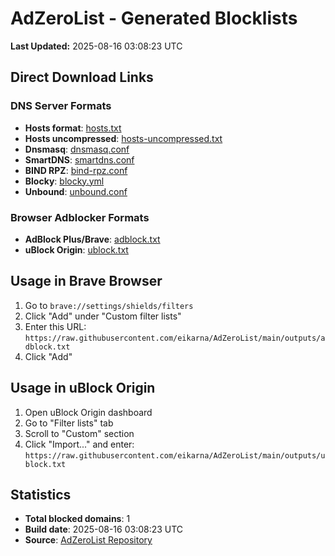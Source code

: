 # AdZeroList - Generated Blocklists

**Last Updated:** 2025-08-16 03:08:23 UTC

## Direct Download Links

### DNS Server Formats
- **Hosts format**: [hosts.txt](hosts.txt)
- **Hosts uncompressed**: [hosts-uncompressed.txt](hosts-uncompressed.txt)
- **Dnsmasq**: [dnsmasq.conf](dnsmasq.conf)
- **SmartDNS**: [smartdns.conf](smartdns.conf)
- **BIND RPZ**: [bind-rpz.conf](bind-rpz.conf)
- **Blocky**: [blocky.yml](blocky.yml)
- **Unbound**: [unbound.conf](unbound.conf)

### Browser Adblocker Formats
- **AdBlock Plus/Brave**: [adblock.txt](adblock.txt)
- **uBlock Origin**: [ublock.txt](ublock.txt)

## Usage in Brave Browser

1. Go to `brave://settings/shields/filters`
2. Click "Add" under "Custom filter lists"
3. Enter this URL: `https://raw.githubusercontent.com/eikarna/AdZeroList/main/outputs/adblock.txt`
4. Click "Add"

## Usage in uBlock Origin

1. Open uBlock Origin dashboard
2. Go to "Filter lists" tab
3. Scroll to "Custom" section
4. Click "Import..." and enter: `https://raw.githubusercontent.com/eikarna/AdZeroList/main/outputs/ublock.txt`

## Statistics

- **Total blocked domains**: 1
- **Build date**: 2025-08-16 03:08:23 UTC
- **Source**: [AdZeroList Repository](https://github.com/eikarna/AdZeroList)
